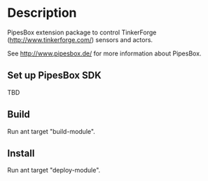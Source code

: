 Description
===========

PipesBox extension package to control TinkerForge (http://www.tinkerforge.com/)
sensors and actors.

See http://www.pipesbox.de/ for more information about PipesBox.

Set up PipesBox SDK
-------------------

TBD

Build
-----

Run ant target "build-module".

Install
-------

Run ant target "deploy-module".
